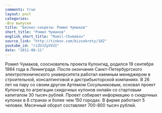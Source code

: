 ```yaml
---
comments: true
layout: post
categories:
-Все выпуски
title: "Бизнес-секреты: Ромил Чумаков"
short_title: "Ромил Чумаков"
english_short_title: "Romil-Chumakov"
source_link: "http://tinkov.com/bizsekrety/102"
youtube_id: "rzZUJZyXVUI"
date: "2011-08-11"
---
```

Ромил Чумаков, сооснователь проекта Купонгид, родился 19 сентября 1984 года в Ленинграде. После окончания Санкт-Петербургского электротехнического университета работал наемным менеджером в строительной, консалтинговой и дистрибьюторской компаниях. В 26 лет на пару со своим другом Артемом Сосульниковым, основал проект Купонгид по агрегации скидочных купонов онлайн со стартовым капиталом 30 тысяч рублей. Проект собирает информацию о скидочных купонах в 8 странах и более чем 150 городах. В фирме работают 5 человек. Месячный оборот составляет 700-800 тысяч рублей.
